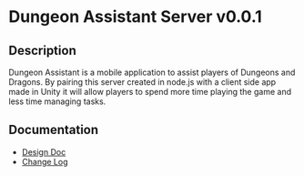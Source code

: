 # Dungeon Assistant Server v0.0.1
## Description
Dungeon Assistant is a mobile application to assist players of Dungeons and Dragons. By pairing this server created in node.js with a client side app made in Unity it will allow players to spend more time playing the game and less time managing tasks.

## Documentation
* [Design Doc](https://docs.google.com/document/d/1sxUEIAG3Xb5lRGYlQCq7Vzik_HYskY0a0iSkcAPu8Q0/edit?usp=sharing)
* [Change Log](CHANGELOG.md)
